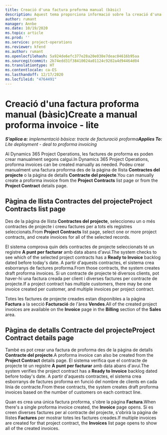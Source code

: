 ```yaml
---
title: Creació d'una factura proforma manual (bàsic)
description: Aquest tema proporciona informació sobre la creació d'una factura proforma manual al Project Operations.
author: rumant
manager: Annbe
ms.date: 10/19/2020
ms.topic: article
ms.prod: ''
ms.service: project-operations
ms.reviewer: kfend
ms.author: rumant
ms.openlocfilehash: 5a924de6efc377e28a20e038e7deac04616b95aa
ms.sourcegitcommit: 2b74edd31f38410024a01124c9202a4d94464d04
ms.translationtype: HT
ms.contentlocale: ca-ES
ms.lasthandoff: 12/17/2020
ms.locfileid: "4764491"
---
```

# <a name="create-a-manual-proforma-invoice---lite"></a><span data-ttu-id="6e290-103">Creació d'una factura proforma manual (bàsic)</span><span class="sxs-lookup"><span data-stu-id="6e290-103">Create a manual proforma invoice - lite</span></span>

<span data-ttu-id="6e290-104">_**S'aplica a:** implementació bàsica: tracte de facturació proforma_</span><span class="sxs-lookup"><span data-stu-id="6e290-104">_**Applies To:** Lite deployment - deal to proforma invoicing_</span></span>

<span data-ttu-id="6e290-105">Al Dynamics 365 Project Operations, les factures de proforma es poden crear manualment segons calgui.</span><span class="sxs-lookup"><span data-stu-id="6e290-105">In Dynamics 365 Project Operations, proforma invoices can be created manually as needed.</span></span> <span data-ttu-id="6e290-106">Podeu crear manualment una factura proforma des de la pàgina de llista **Contractes del projecte** o la pàgina de detalls **Contracte del projecte**.</span><span class="sxs-lookup"><span data-stu-id="6e290-106">You can manually create a proforma invoice from the **Project Contracts** list page or from the **Project Contract** details page.</span></span>

##  <a name="project-contracts-list-page"></a><span data-ttu-id="6e290-107">Pàgina de llista Contractes del projecte</span><span class="sxs-lookup"><span data-stu-id="6e290-107">Project Contracts list page</span></span>

<span data-ttu-id="6e290-108">Des de la pàgina de llista **Contractes del projecte**, seleccioneu un o més contractes de projecte i creeu factures per a tots els registres seleccionats.</span><span class="sxs-lookup"><span data-stu-id="6e290-108">From **Project Contracts** list page, select one or more project contracts, and create invoices for all of the selected records.</span></span>

<span data-ttu-id="6e290-109">El sistema comprova quin dels contractes de projecte seleccionats té un registre **A punt per facturar** amb data abans d'avui.</span><span class="sxs-lookup"><span data-stu-id="6e290-109">The system checks to see which of the selected project contracts has a **Ready to Invoice** backlog dated before today's date.</span></span> <span data-ttu-id="6e290-110">A partir d'aquests contractes, el sistema crea esborranys de factures proforma.</span><span class="sxs-lookup"><span data-stu-id="6e290-110">From those contracts, the system creates draft proforma invoices.</span></span> <span data-ttu-id="6e290-111">Si un contracte de projecte té diversos clients, pot haver-hi una factura creada per client i diverses factures per contracte de projecte.</span><span class="sxs-lookup"><span data-stu-id="6e290-111">If a project contract has multiple customers, there may be one invoice created per customer, and multiple invoices per project contract.</span></span>

<span data-ttu-id="6e290-112">Totes les factures de projecte creades estan disponibles a la pàgina **Factura** a la secció **Facturació** de l'àrea **Vendes**.</span><span class="sxs-lookup"><span data-stu-id="6e290-112">All of the created project invoices are available on the **Invoice** page in the **Billing** section of the **Sales** area.</span></span>

## <a name="project-contract-details-page"></a><span data-ttu-id="6e290-113">Pàgina de detalls Contracte del projecte</span><span class="sxs-lookup"><span data-stu-id="6e290-113">Project Contract details page</span></span>

<span data-ttu-id="6e290-114">També es pot crear una factura de proforma des de la pàgina de detalls **Contracte del projecte**.</span><span class="sxs-lookup"><span data-stu-id="6e290-114">A proforma invoice can also be created from the **Project Contract** details page.</span></span> <span data-ttu-id="6e290-115">El sistema verifica que el contracte de projecte té un registre **A punt per facturar** amb data abans d'avui.</span><span class="sxs-lookup"><span data-stu-id="6e290-115">The system verifies the project contract has a **Ready to Invoice** backlog dated before today's date.</span></span> <span data-ttu-id="6e290-116">A partir d'aquests contractes, el sistema crea esborranys de factures proforma en funció del nombre de clients en cada línia de contracte.</span><span class="sxs-lookup"><span data-stu-id="6e290-116">From these contracts, the system creates draft proforma invoices based on the number of customers on each contract line.</span></span>

<span data-ttu-id="6e290-117">Quan es crea una única factura proforma, s'obre la pàgina **Factura**.</span><span class="sxs-lookup"><span data-stu-id="6e290-117">When there's a single proforma invoice created, the **Invoice** page opens.</span></span> <span data-ttu-id="6e290-118">Si es creen diverses factures per al contracte del projecte, s'obrirà la pàgina de llistes **Factures** per mostrar totes les factures creades.</span><span class="sxs-lookup"><span data-stu-id="6e290-118">If multiple invoices are created for that project contract, the **Invoices** list page opens to show all of the created invoices.</span></span>

